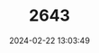 ---
title: "2643"
category: "Batomys salomonseni"
draft: false
date: 2024-02-22 13:03:49
languages:
  English: ["Mindanao Hairy-tailed Rat", "Mindanao Batomys"]
  German: ["Mindanao-Haarschwanzratte", "Mindanao Waldratte"]
---